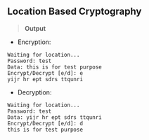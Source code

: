 ## Location Based Cryptography
> **Output**
- Encryption:
```
Waiting for location...
Password: test
Data: this is for test purpose
Encrypt/Decrypt [e/d]: e
yijr hr ept sdrs ttqunri
```
- Decryption:
```
Waiting for location...
Password: test
Data: yijr hr ept sdrs ttqunri
Encrypt/Decrypt [e/d]: d
this is for test purpose
```
